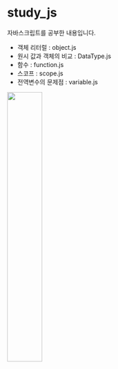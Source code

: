 # study_js

자바스크립트를 공부한 내용입니다.

- 객체 리터럴 : object.js
- 원시 값과 객체의 비교 : DataType.js
- 함수 : function.js
- 스코프 : scope.js
- 전역변수의 문제점 : variable.js
 
<img width="40%" src="https://user-images.githubusercontent.com/92718453/156762183-7c620b18-93af-4b65-b009-20175834ec3d.png"/>
